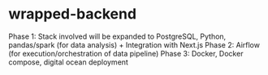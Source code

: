 # wrapped-backend
Phase 1: Stack involved will be expanded to PostgreSQL, Python, pandas/spark (for data analysis) + Integration with Next.js
Phase 2: Airflow (for execution/orchestration of data pipeline)
Phase 3: Docker, Docker compose, digital ocean deployment
